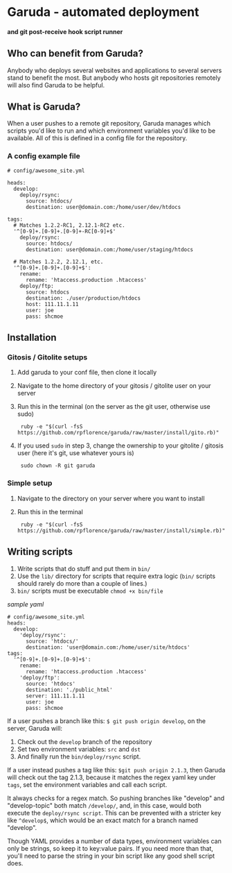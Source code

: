Garuda - automated deployment 
=============================

#### and git post-receive hook script runner


Who can benefit from Garuda?
----------------------------

Anybody who deploys several websites and applications to several servers stand to benefit the most.  But anybody who hosts git repositories remotely will also find Garuda to be helpful.

What is Garuda?
---------------

When a user pushes to a remote git repository, Garuda manages which scripts you'd like to run and which environment variables you'd like to be available.  All of this is defined in a config file for the repository.

### A config example file

    # config/awesome_site.yml
    
    heads:
      develop:
        deploy/rsync:
          source: htdocs/
          destination: user@domain.com:/home/user/dev/htdocs
    
    tags:
      # Matches 1.2.2-RC1, 2.12.1-RC2 etc.
      '^[0-9]+.[0-9]+.[0-9]+-RC[0-9]+$'
        deploy/rsync:
          source: htdocs/
          destination: user@domain.com:/home/user/staging/htdocs
      
      # Matches 1.2.2, 2.12.1, etc.
      '^[0-9]+.[0-9]+.[0-9]+$':
        rename:
          rename: 'htaccess.production .htaccess'
        deploy/ftp:
          source: htdocs
          destination: ./user/production/htdocs
          host: 111.11.1.11
          user: joe
          pass: shcmoe

Installation
------------

### Gitosis / Gitolite setups

1. Add garuda to your conf file, then clone it locally
2. Navigate to the home directory of your gitosis / gitolite user on your server
3. Run this in the terminal (on the server as the git user, otherwise use sudo)

        ruby -e "$(curl -fsS https://github.com/rpflorence/garuda/raw/master/install/gito.rb)"

4. If you used `sudo` in step 3, change the ownership to your gitolite / gitosis user (here it's git, use whatever yours is)

        sudo chown -R git garuda

### Simple setup

1. Navigate to the directory on your server where you want to install
2. Run this in the terminal

        ruby -e "$(curl -fsS https://github.com/rpflorence/garuda/raw/master/install/simple.rb)"

Writing scripts
---------------

1.  Write scripts that do stuff and put them in `bin/`
2.  Use the `lib/` directory for scripts that require extra logic (`bin/` scripts should rarely do more than a couple of lines.)
3.  `bin/` scripts must be executable `chmod +x bin/file`

_sample yaml_

    # config/awesome_site.yml
    heads:
      develop:
        'deploy/rsync':
          source: 'htdocs/'
          destination: 'user@domain.com:/home/user/site/htdocs'
    tags:
      '^[0-9]+.[0-9]+.[0-9]+$':
        rename:
          rename: 'htaccess.production .htaccess'
        'deploy/ftp':
          source: 'htdocs'
          destination: './public_html'
          server: 111.11.1.11
          user: joe
          pass: shcmoe
          

If a user pushes a branch like this: `$ git push origin develop`, on the server, Garuda will:

1. Check out the `develop` branch of the repository 
2. Set two environment variables: `src` and `dst`
3. And finally run the `bin/deploy/rsync` script.

If a user instead pushes a tag like this: `$git push origin 2.1.3`, then Garuda will check out the tag 2.1.3, because it matches the regex yaml key under `tags`, set the environment variables and call each script.

It always checks for a regex match.  So pushing branches like "develop" and "develop-topic" both match `/develop/`, and, in this case, would both execute the `deploy/rsync script`.  This can be prevented with a stricter key like `^develop$`, which would be an exact match for a branch named "develop".

Though YAML provides a number of data types, environment variables can only be strings, so keep it to key:value pairs.  If you need more than that, you'll need to parse the string in your bin script like any good shell script does.
